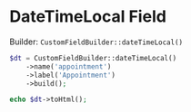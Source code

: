 # DateTimeLocal Field

Builder: `CustomFieldBuilder::dateTimeLocal()`

```php
$dt = CustomFieldBuilder::dateTimeLocal()
    ->name('appointment')
    ->label('Appointment')
    ->build();

echo $dt->toHtml();
```
